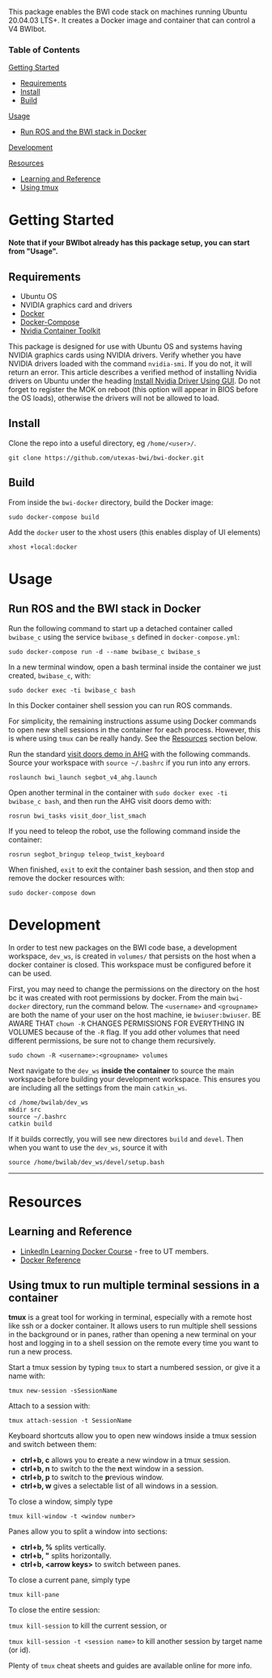 This package enables the BWI code stack on machines running Ubuntu 20.04.03 LTS+.  It creates a Docker image and container that can control a V4 BWIbot.

### Table of Contents

[Getting Started](#getting-started)
- [Requirements](#requirements)
- [Install](#install)
- [Build](#build)

[Usage](#usage)
- [Run ROS and the BWI stack in Docker](#run-ros-and-the-bwi-stack-in-docker)

[Development](#development)

[Resources](#resources)
- [Learning and Reference](#learning-and-reference)
- [Using tmux](#using-tmux-to-run-terminal-sessions-in-the-background-of-a-container)

# Getting Started

**Note that if your BWIbot already has this package setup, you can start from "Usage".**

## Requirements

- Ubuntu OS
- NVIDIA graphics card and drivers
- [Docker](https://docs.docker.com/engine/install/ubuntu/)
- [Docker-Compose](https://docs.docker.com/compose/install/)
- [Nvidia Container Toolkit](https://docs.nvidia.com/datacenter/cloud-native/container-toolkit/install-guide.html#docker)

This package is designed for use with Ubuntu OS and systems having NVIDIA graphics cards using NVIDIA drivers.  Verify whether you have NVIDIA drivers loaded with the command `nvidia-smi`.  If you do not, it will return an error.  This article describes a verified method of installing Nvidia drivers on Ubuntu under the heading [Install Nvidia Driver Using GUI](https://phoenixnap.com/kb/install-nvidia-drivers-ubuntu).  Do not forget to register the MOK on reboot (this option will appear in BIOS before the OS loads), otherwise the drivers will not be allowed to load.

## Install

Clone the repo into a useful directory, eg `/home/<user>/`.
```
git clone https://github.com/utexas-bwi/bwi-docker.git
```

## Build

From inside the `bwi-docker` directory, build the Docker image:
```
sudo docker-compose build
```

Add the `docker` user to the xhost users (this enables display of UI elements)
```
xhost +local:docker
```

# Usage
## Run ROS and the BWI stack in Docker

Run the following command to start up a detached container called `bwibase_c` using the service `bwibase_s` defined in `docker-compose.yml`:
```
sudo docker-compose run -d --name bwibase_c bwibase_s
```

In a new terminal window, open a bash terminal inside the container we just created, `bwibase_c`, with:
```
sudo docker exec -ti bwibase_c bash
```

In this Docker container shell session you can run ROS commands.

For simplicity, the remaining instructions assume using Docker commands to open new shell sessions in the container for each process.  However, this is where using `tmux` can be really handy.  See the [Resources](#resources) section below.

Run the standard [visit doors demo in AHG](https://github.com/utexas-bwi/bwi/blob/master/demo_v4.md) with the following commands.  Source your workspace with `source ~/.bashrc` if you run into any errors.
```
roslaunch bwi_launch segbot_v4_ahg.launch
```

Open another terminal in the container with `sudo docker exec -ti bwibase_c bash`, and then run the AHG visit doors demo with:

```
rosrun bwi_tasks visit_door_list_smach
```

If you need to teleop the robot, use the following command inside the container:
```
rosrun segbot_bringup teleop_twist_keyboard
```

When finished, `exit` to exit the container bash session, and then stop and remove the docker resources with:
```
sudo docker-compose down
```

# Development

In order to test new packages on the BWI code base, a development workspace, `dev_ws`, is created in `volumes/` that persists on the host when a docker container is closed.  This workspace must be configured before it can be used.

First, you may need to change the permissions on the directory on the host bc it was created with root permissions by docker.  From the main `bwi-docker` directory, run the command below.  The `<username>` and `<groupname>` are both the name of your user on the host machine, ie `bwiuser:bwiuser`.  BE AWARE THAT `chown -R` CHANGES PERMISSIONS FOR EVERYTHING IN VOLUMES because of the `-R` flag.  If you add other volumes that need different permissions, be sure not to change them recursively.
```
sudo chown -R <username>:<groupname> volumes
```
Next navigate to the `dev_ws` **inside the container** to source the main workspace before building your development workspace.  This ensures you are including all the settings from the main `catkin_ws`.
```
cd /home/bwilab/dev_ws
mkdir src
source ~/.bashrc
catkin build
```
If it builds correctly, you will see new directores `build` and `devel`.  Then when you want to use the `dev_ws`, source it with
```
source /home/bwilab/dev_ws/devel/setup.bash
```
____________

# Resources

## Learning and Reference
- [LinkedIn Learning Docker Course](https://www.linkedin.com/learning-login/share?account=36306084&forceAccount=false&redirect=https%3A%2F%2Fwww.linkedin.com%2Flearning%2Flearning-docker-2018%3Ftrk%3Dshare_ent_url%26shareId%3D%252F%252FR0%252F9JHQI2Iyed65k0LzQ%253D%253D) - free to UT members.
- [Docker Reference](https://docs.docker.com/reference/)


## Using tmux to run multiple terminal sessions in a container


**tmux** is a great tool for working in terminal, especially with a remote host like ssh or a docker container.  It allows users to run multiple shell sessions in the background or in panes, rather than opening a new terminal on your host and logging in to a shell session on the remote every time you want to run a new process.

Start a tmux session by typing `tmux` to start a numbered session, or give it a name with:
```
tmux new-session -sSessionName
```

Attach to a session with:
```
tmux attach-session -t SessionName
```

Keyboard shortcuts allow you to open new windows inside a tmux session and switch between them:

- **ctrl+b, c** allows you to **c**reate a new window in a tmux session.
- **ctrl+b, n** to switch to the the **n**ext window in a session.
- **ctrl+b, p** to switch to the **p**revious window.
- **ctrl+b, w** gives a selectable list of all windows in a session.

To close a window, simply type
```
tmux kill-window -t <window number>
```

Panes allow you to split a window into sections:
- **ctrl+b, %** splits vertically.
- **ctrl+b, "** splits horizontally.
- **ctrl+b, \<arrow keys\>** to switch between panes.

To close a current pane, simply type
```
tmux kill-pane
```

To close the entire session:

`tmux kill-session` to kill the current session, or

`tmux kill-session -t <session name>` to kill another session by target name (or id).

Plenty of `tmux` cheat sheets and guides are available online for more info.
